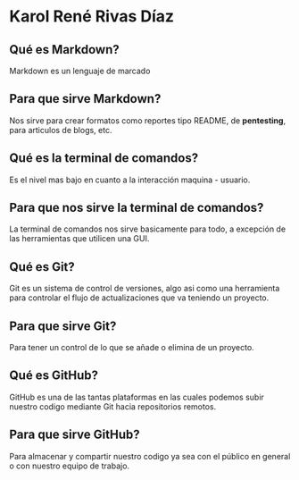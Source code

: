 # Karol René Rivas Díaz

## Qué es Markdown?
Markdown es un lenguaje de marcado

## Para que sirve Markdown?
Nos sirve para crear formatos como reportes tipo README, de **pentesting**, para articulos de blogs, etc.

## Qué es la terminal de comandos?
Es el nivel mas bajo en cuanto a la interacción maquina - usuario.

## Para que nos sirve la terminal de comandos?
La terminal de comandos nos sirve basicamente para todo, a excepción de las herramientas que utilicen una GUI.

## Qué es **Git**?
Git es un sistema de control de versiones, algo asi como una herramienta para controlar el flujo de actualizaciones que va teniendo un proyecto.

## Para que sirve **Git**?
Para tener un control de lo que se añade o elimina de un proyecto.

## Qué es GitHub?
GitHub es una de las tantas plataformas en las cuales podemos subir nuestro codigo mediante Git hacia repositorios remotos.

## Para que sirve GitHub?
Para almacenar y compartir nuestro codigo ya sea con el público en general o con nuestro equipo de trabajo.
